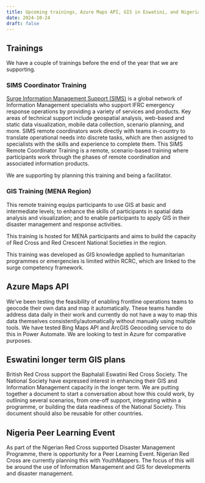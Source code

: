 ```yaml
---
title: Upcoming trainings, Azure Maps API, GIS in Eswatini, and Nigerian RC event with YouthMappers
date: 2024-10-24
draft: false
---
```

## Trainings

We have a couple of trainings before the end of the year that we are supporting. 

### SIMS Coordinator Training

[Surge Information Management Support (SIMS)](https://rcrcsims.org/) is a global network of Information Management specialists who support IFRC emergency response operations by providing a variety of services and products. Key areas of technical support include geospatial analysis, web-based and static data visualization, mobile data collection, scenario planning, and more. SIMS remote coordinators work directly with teams in-country to translate operational needs into discrete tasks, which are then assigned to specialists with the skills and experience to complete them.
This SIMS Remote Coordinator Training is a remote, scenario-based training where participants work through the phases of remote coordination and associated information products. 

We are supporting by planning this training and being a facilitator. 

### GIS Training (MENA Region)

This remote training equips participants to use GIS at basic and intermediate levels; to enhance the skills of participants in spatial data analysis and visualization; and to enable participants to apply GIS in their disaster management and response activities.

This training is hosted for MENA participants and aims to build the capacity of Red Cross and Red Crescent National Societies in the region.

This training was developed as GIS knowledge applied to humanitarian programmes or emergencies is limited within RCRC, which are linked to the surge competency framework.

## Azure Maps API

We’ve been testing the feasibility of enabling frontline operations teams to geocode their own data and map it automatically. These teams handle address data daily in their work and currently do not have a way to map this data themselves consistently/automatically without manually using multiple tools. We have tested Bing Maps API and ArcGIS Geocoding service to do this in Power Automate. We are looking to test in Azure for comparative purposes.

## Eswatini longer term GIS plans

British Red Cross support the Baphalali Eswatini Red Cross Society. The National Society have expressed interest in enhancing their GIS and Information Management capacity in the longer term. We are putting together a document to start a conversation about how this could work, by outlining several scenarios, from one-off support, integrating within a programme, or building the data readiness of the National Society. This document should also be reusable for other countries. 

## Nigeria Peer Learning Event

As part of the Nigerian Red Cross supported Disaster Management Programme, there is opportunity for a Peer Learning Event. Nigerian Red Cross are currently planning this with YouthMappers. The focus of this will be around the use of Information Management and GIS for developments and disaster management. 
